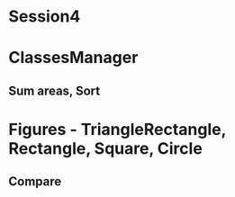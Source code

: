 # Session4

# ClassesManager
## Sum areas, Sort

# Figures - TriangleRectangle, Rectangle, Square, Circle
## Compare

